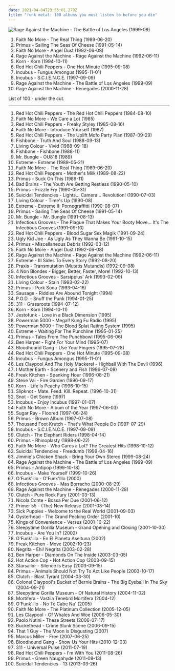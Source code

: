 ```yaml
---
date: 2021-04-04T23:53:01.279Z
title: "funk metal: 100 albums you must listen to before you die"
---
```

![Rage Against the Machine - The Battle of Los Angeles (1999-09)](http://coverartarchive.org/release/962df9d5-0ab5-4f90-97d9-99cb0ab52360/2939556829-500.jpg "Rage Against the Machine - The Battle of Los Angeles (1999-09)")
<ol class="albums">
<li data-cover="http://coverartarchive.org/release/bdc6f2fe-cc88-3bdc-93f9-4c69d1f94d64/9560736864-500.jpg" data-tags="alternative metal, alternative rock, rock" role="button">Faith No More - The Real Thing (1989-06-20)</li>
<li data-cover="http://coverartarchive.org/release/c3814cca-63d1-4cfa-9934-60957205b86b/26730700764-500.jpg" data-tags="alternative rock, funk metal, rock, funk, 90s, alternative metal" role="button">Primus - Sailing The Seas Of Cheese (1991-05-14)</li>
<li data-cover="http://coverartarchive.org/release/9a25698c-bf29-3297-a05f-80f68c736e14/25332108545-500.jpg" data-tags="alternative rock, rock, alternative metal" role="button">Faith No More - Angel Dust (1992-06-08)</li>
<li data-cover="https://img.discogs.com/RSomcpkWT3gqrov3iwDg-sJlxZw=/fit-in/600x449/filters:strip_icc():format(jpeg):mode_rgb():quality(90)/discogs-images/R-8900165-1471085814-2540.jpeg.jpg" data-tags="rock" role="button">Rage Against the Machine - Rage Against the Machine (1992-06-11)</li>
<li data-cover="http://coverartarchive.org/release/b06d3f9d-78b1-3155-89be-e7af11730806/2192472321-500.jpg" data-tags="nu metal" role="button">Korn - Korn (1994-10-11)</li>
<li data-cover="https://img.discogs.com/31gR0JrjT4wpFgCD7pf2u1N2FGE=/fit-in/600x600/filters:strip_icc():format(jpeg):mode_rgb():quality(90)/discogs-images/R-6757360-1425997407-7575.jpeg.jpg" data-tags="alternative rock, rock, 90s" role="button">Red Hot Chili Peppers - One Hot Minute (1995-09-08)</li>
<li data-cover="http://coverartarchive.org/release/b14f5b76-0f8c-3b16-b193-1438299abdea/12785839911-500.jpg" data-tags="funk metal" role="button">Incubus - Fungus Amongus (1995-11-01)</li>
<li data-cover="http://coverartarchive.org/release/18622368-24e9-45ce-93d5-be2e4f45b3b3/8631104442-500.jpg" data-tags="alternative rock, funk metal, rock" role="button">Incubus - S.C.I.E.N.C.E. (1997-09-09)</li>
<li data-cover="http://coverartarchive.org/release/962df9d5-0ab5-4f90-97d9-99cb0ab52360/2939556829-500.jpg" data-tags="rock" role="button">Rage Against the Machine - The Battle of Los Angeles (1999-09)</li>
<li data-cover="http://coverartarchive.org/release/1c293abc-3993-3d1d-bb8d-e8fe18621488/9245164218-500.jpg" data-tags="rock, alternative rock" role="button">Rage Against the Machine - Renegades (2000-11-28)</li>
</ol>
List of 100 - under the cut.
<!-- more -->

_________________

<ol class="albums">
<li data-cover="https://img.discogs.com/B80wGyITBZP1Onj9AbqLE-v2k7U=/fit-in/500x500/filters:strip_icc():format(jpeg):mode_rgb():quality(90)/discogs-images/R-2721905-1354726244-1607.jpeg.jpg" data-tags="funk rock" role="button">
Red Hot Chili Peppers - The Red Hot Chili Peppers (1984-08-10)
</li>
<li data-cover="http://coverartarchive.org/release/6f6282a9-6b8f-4215-b61f-358ba8ebb9d0/2824608720-500.jpg" data-tags="alternative metal, post-punk, funk metal" role="button">
Faith No More - We Care a Lot (1985)
</li>
<li data-cover="http://coverartarchive.org/release/a7a1b8da-a9ab-4153-8b6a-ee331c391938/1037573218-500.jpg" data-tags="funk rock, funk" role="button">
Red Hot Chili Peppers - Freaky Styley (1985-08-16)
</li>
<li data-cover="https://via.placeholder.com/450" data-tags="alternative metal, funk metal" role="button">
Faith No More - Introduce Yourself (1987)
</li>
<li data-cover="http://coverartarchive.org/release/0ae5fdcc-586f-4a1f-b3dd-342f5a84cb4a/21130359568-500.jpg" data-tags="funk rock" role="button">
Red Hot Chili Peppers - The Uplift Mofo Party Plan (1987-09-29)
</li>
<li data-cover="http://coverartarchive.org/release/04a29c62-4cb6-48b4-8be3-484774ee1adf/23490334229-500.jpg" data-tags="80s, funk rock" role="button">
Fishbone - Truth And Soul (1988-09-13)
</li>
<li data-cover="http://coverartarchive.org/release/245c9588-b4f8-33df-98f4-4b29b3775916/11571156452-500.jpg" data-tags="hard rock, 80s" role="button">
Living Colour - Vivid (1988-09-18)
</li>
<li data-cover="https://via.placeholder.com/450" data-tags="ska punk" role="button">
Fishbone - Fishbone (1988-11)
</li>
<li data-cover="http://coverartarchive.org/release/8a87dca1-6046-4204-842c-022126631eaa/18837963279-500.jpg" data-tags="funk metal" role="button">
Mr. Bungle - OU818 (1989)
</li>
<li data-cover="http://coverartarchive.org/release/31b2522c-041b-44b7-9daa-17ecea4faf6f/28725503103-500.jpg" data-tags="hard rock, hair metal" role="button">
Extreme - Extreme (1989-05-21)
</li>
<li data-cover="http://coverartarchive.org/release/bdc6f2fe-cc88-3bdc-93f9-4c69d1f94d64/9560736864-500.jpg" data-tags="alternative metal, alternative rock, rock" role="button">
Faith No More - The Real Thing (1989-06-20)
</li>
<li data-cover="https://via.placeholder.com/450" data-tags="funk rock" role="button">
Red Hot Chili Peppers - Mother's Milk (1989-08-22)
</li>
<li data-cover="https://img.discogs.com/fME9WDprVWO872Nj6MWYSu-qglM=/fit-in/600x599/filters:strip_icc():format(jpeg):mode_rgb():quality(90)/discogs-images/R-975806-1424371718-1856.jpeg.jpg" data-tags="funk metal, alternative metal, primus" role="button">
Primus - Suck On This (1989-11)
</li>
<li data-cover="http://coverartarchive.org/release/ec9814ab-85f9-41a8-80b5-0cdbbee19ec2/5343910937-500.jpg" data-tags="reggae, funk metal, bad brains, hardcore punk, youth, amsterdam, 1980s, 1990s, netherlands, live album, live recording, us-american, sst records, paradiso, heavy metal music, agitation, the youth are getting restless, k1r7m" role="button">
Bad Brains - The Youth Are Getting Restless (1990-05-10)
</li>
<li data-cover="https://img.discogs.com/YqqCs70buzegtoFW7myFLVnsQ8U=/fit-in/600x607/filters:strip_icc():format(jpeg):mode_rgb():quality(90)/discogs-images/R-3000806-1508266484-8892.jpeg.jpg" data-tags="funk metal" role="button">
Primus - Frizzle Fry (1990-05-31)
</li>
<li data-cover="http://coverartarchive.org/release/cd47d1f3-1d73-4c92-8766-edf5dfea2c4b/14170897981-500.jpg" data-tags="thrash metal" role="button">
Suicidal Tendencies - Lights... Camera... Revolution! (1990-07-03)
</li>
<li data-cover="https://img.discogs.com/Czjx-Evs1ry3YEs-pyzuOBH6kqY=/fit-in/600x598/filters:strip_icc():format(jpeg):mode_rgb():quality(90)/discogs-images/R-5915276-1406214919-8685.jpeg.jpg" data-tags="hard rock, 90s, funk rock" role="button">
Living Colour - Time's Up (1990-08)
</li>
<li data-cover="http://coverartarchive.org/release/35a28722-a9ed-3bcd-975d-2a3fede3907b/5891797788-500.jpg" data-tags="hard rock" role="button">
Extreme - Extreme II: Pornograffitti (1990-08-07)
</li>
<li data-cover="http://coverartarchive.org/release/c3814cca-63d1-4cfa-9934-60957205b86b/26730700764-500.jpg" data-tags="alternative rock, funk metal, rock, funk, 90s, alternative metal" role="button">
Primus - Sailing The Seas Of Cheese (1991-05-14)
</li>
<li data-cover="https://via.placeholder.com/450" data-tags="experimental" role="button">
Mr. Bungle - Mr. Bungle (1991-08-13)
</li>
<li data-cover="http://coverartarchive.org/release/08537e06-a94a-4d66-86f8-a6872b851607/27189531028-500.jpg" data-tags="funk metal" role="button">
Infectious Grooves - The Plague That Makes Your Booty Move... It's The Infectious Grooves (1991-09-10)
</li>
<li data-cover="https://via.placeholder.com/450" data-tags="rock, funk rock, funk" role="button">
Red Hot Chili Peppers - Blood Sugar Sex Magik (1991-09-24)
</li>
<li data-cover="http://coverartarchive.org/release/7e2c82ba-9ba4-4827-9a22-bcd7844f1a0b/7919566324-500.jpg" data-tags="hard rock, funk metal, wants, dr b tags" role="button">
Ugly Kid Joe - As Ugly As They Wanna Be (1991-10-15)
</li>
<li data-cover="https://img.discogs.com/3nNxy1l1TqsMwYj2Xh-ESidYL4w=/fit-in/600x600/filters:strip_icc():format(jpeg):mode_rgb():quality(90)/discogs-images/R-473273-1428439620-5239.jpeg.jpg" data-tags="primus, cover" role="button">
Primus - Miscellaneous Debris (1992-03-12)
</li>
<li data-cover="http://coverartarchive.org/release/9a25698c-bf29-3297-a05f-80f68c736e14/25332108545-500.jpg" data-tags="alternative rock, rock, alternative metal" role="button">
Faith No More - Angel Dust (1992-06-08)
</li>
<li data-cover="https://img.discogs.com/RSomcpkWT3gqrov3iwDg-sJlxZw=/fit-in/600x449/filters:strip_icc():format(jpeg):mode_rgb():quality(90)/discogs-images/R-8900165-1471085814-2540.jpeg.jpg" data-tags="rock" role="button">
Rage Against the Machine - Rage Against the Machine (1992-06-11)
</li>
<li data-cover="http://coverartarchive.org/release/a02e8730-2374-330a-8e10-f5097b644982/9458120372-500.jpg" data-tags="hard rock, funk rock" role="button">
Extreme - III Sides To Every Story (1992-08-20)
</li>
<li data-cover="https://img.discogs.com/WQZj-xfAaLTCC-eMXu8IxwYAaz8=/fit-in/600x600/filters:strip_icc():format(jpeg):mode_rgb():quality(90)/discogs-images/R-1373112-1261422063.jpeg.jpg" data-tags="funk, metal" role="button">
Praxis - Transmutation (Mutatis Mutandis) (1992-09-08)
</li>
<li data-cover="http://coverartarchive.org/release/802a9b0f-76f1-48b1-a386-453aa6760950/8528725183-500.jpg" data-tags="alternative rock, female vocalists, 90s, rock" role="button">
4 Non Blondes - Bigger, Better, Faster, More! (1992-10-13)
</li>
<li data-cover="https://img.discogs.com/rmZV3SP6fTF6UEK0Lw66yjbnMm0=/fit-in/600x635/filters:strip_icc():format(jpeg):mode_rgb():quality(90)/discogs-images/R-15223219-1588329994-4156.jpeg.jpg" data-tags="funk, funk metal" role="button">
Infectious Grooves - Sarsippius' Ark (1993-02-09)
</li>
<li data-cover="https://img.discogs.com/uFsvsXPDcTVMLCHjduyXHbQakR0=/fit-in/600x529/filters:strip_icc():format(jpeg):mode_rgb():quality(90)/discogs-images/R-2577412-1291341721.jpeg.jpg" data-tags="funk metal, rock" role="button">
Living Colour - Stain (1993-02-22)
</li>
<li data-cover="http://coverartarchive.org/release/8e0b296b-9ba7-4781-b151-c6eb0d17b85d/19621358532-500.jpg" data-tags="alternative metal" role="button">
Primus - Pork Soda (1993-04-16)
</li>
<li data-cover="https://img.discogs.com/pD3EZoOo0zMmGwpDhPRcXnbtJKI=/fit-in/600x595/filters:strip_icc():format(jpeg):mode_rgb():quality(90)/discogs-images/R-851367-1226056512.jpeg.jpg" data-tags="funk metal" role="button">
Sausage - Riddles Are Abound Tonight (1994)
</li>
<li data-cover="http://coverartarchive.org/release/5a606e51-6ff4-3ff4-8ed3-9163e34d0261/13579108697-500.jpg" data-tags="rapcore, nu metal" role="button">
P.O.D. - Snuff the Punk (1994-01-25)
</li>
<li data-cover="http://coverartarchive.org/release/31393df7-4500-42f4-a7e3-01a8894793b4/5597540729-500.jpg" data-tags="rock, alternative rock" role="button">
311 - Grassroots (1994-07-12)
</li>
<li data-cover="http://coverartarchive.org/release/b06d3f9d-78b1-3155-89be-e7af11730806/2192472321-500.jpg" data-tags="nu metal" role="button">
Korn - Korn (1994-10-11)
</li>
<li data-cover="http://coverartarchive.org/release/6974270c-ef73-4c2c-8704-20140e89d341/7263999846-500.jpg" data-tags="funk, jazz-funk" role="button">
Jestofunk - Love in a Black Dimension (1995)
</li>
<li data-cover="http://coverartarchive.org/release/2101f51b-6a27-4c34-8cee-44c3e678453b/19604751300-500.jpg" data-tags="alternative metal" role="button">
Powerman 5000 - Mega!! Kung Fu Radio (1995)
</li>
<li data-cover="http://coverartarchive.org/release/bdc38381-8c0e-4e56-b42b-fb49f4e37803/8311816749-500.jpg" data-tags="hard rock, funk metal, alternative metal, industrial metal, rapcore, nu-metal" role="button">
Powerman 5000 - The Blood Splat Rating System (1995)
</li>
<li data-cover="https://img.discogs.com/0Tv40ZHs5_BmF8erSS8Hk2XDCHM=/fit-in/600x596/filters:strip_icc():format(jpeg):mode_rgb():quality(90)/discogs-images/R-8896316-1484091609-9856.png.jpg" data-tags="funk rock, rock" role="button">
Extreme - Waiting For The Punchline (1995-01-25)
</li>
<li data-cover="https://img.discogs.com/ucvUD-sDbK35og8mqC6aTXQ9SEc=/fit-in/420x385/filters:strip_icc():format(jpeg):mode_rgb():quality(90)/discogs-images/R-12878829-1543701567-1987.jpeg.jpg" data-tags="90s, alternative metal, funk metal, alternative, alternative rock, primus" role="button">
Primus - Tales From The Punchbowl (1995-06-06)
</li>
<li data-cover="http://coverartarchive.org/release/ce04d4ed-9cda-4d1d-8304-33f143db0b6a/6375099104-500.jpg" data-tags="blues, rock, acoustic" role="button">
Ben Harper - Fight For Your Mind (1995-07)
</li>
<li data-cover="http://coverartarchive.org/release/0ed5e9a0-8b60-45e3-aba6-2166bcc32e4c/8479500461-500.jpg" data-tags="alternative rock" role="button">
Bloodhound Gang - Use Your Fingers (1995-07-28)
</li>
<li data-cover="https://img.discogs.com/31gR0JrjT4wpFgCD7pf2u1N2FGE=/fit-in/600x600/filters:strip_icc():format(jpeg):mode_rgb():quality(90)/discogs-images/R-6757360-1425997407-7575.jpeg.jpg" data-tags="alternative rock, rock, 90s" role="button">
Red Hot Chili Peppers - One Hot Minute (1995-09-08)
</li>
<li data-cover="http://coverartarchive.org/release/b14f5b76-0f8c-3b16-b193-1438299abdea/12785839911-500.jpg" data-tags="funk metal" role="button">
Incubus - Fungus Amongus (1995-11-01)
</li>
<li data-cover="https://img.discogs.com/7hpzYqsH-Q1rEc7jcINYFY0Egao=/fit-in/600x598/filters:strip_icc():format(jpeg):mode_rgb():quality(90)/discogs-images/R-480461-1321786903.jpeg.jpg" data-tags="rock" role="button">
Les Claypool And The Holy Mackerel - Highball With The Devil (1996)
</li>
<li data-cover="http://coverartarchive.org/release/981dbbfc-0b08-372b-a0b9-a8e15232d484/15456224654-500.jpg" data-tags="rock, alternative, alternative rock, progressive rock, acoustic, funk metal, funk, latin, blues, progressive, blues rock, funk rock, progressive alternative metal, progressive alternative rock, progressive funk rock, alternative funk rock, progressive funk metal, good album" role="button">
I Mother Earth - Scenery and Fish (1996-07-09)
</li>
<li data-cover="http://coverartarchive.org/release/5bb9015d-6d4b-4226-b4d8-196397e59554/20311788316-500.jpg" data-tags="heavy metal, metal, jazz, rock, alternative, alternative rock, experimental, progressive metal, hard rock, progressive rock, fusion, funk metal, funk, progressive, funk rock, wants, progressive alternative metal, progressive alternative rock, progressive funk rock, alternative funk rock, progressive funk metal, spanking hour" role="button">
Freak Kitchen - Spanking Hour (1996-08-21)
</li>
<li data-cover="https://via.placeholder.com/450" data-tags="instrumental rock, guitar virtuoso" role="button">
Steve Vai - Fire Garden (1996-09-17)
</li>
<li data-cover="http://coverartarchive.org/release/c93f6a84-0822-472f-ba7d-a49e475a9a43/4088021294-500.jpg" data-tags="nu metal" role="button">
Korn - Life Is Peachy (1996-10-15)
</li>
<li data-cover="http://coverartarchive.org/release/ce4722b7-7d58-4f7d-b76d-cb4b37fb661b/1069838540-500.jpg" data-tags="metal, nu metal" role="button">
Slipknot - Mate. Feed. Kill. Repeat. (1996-10-31)
</li>
<li data-cover="http://coverartarchive.org/release/e918ad34-b3d8-4f34-a5f7-2347f02d0425/10622308237-500.jpg" data-tags="funk metal, hardcore, nu metal" role="button">
Snot - Get Some (1997)
</li>
<li data-cover="https://img.discogs.com/vyQWHjqez5G_6CQbqagAf3JM1Yc=/fit-in/500x500/filters:strip_icc():format(jpeg):mode_rgb():quality(90)/discogs-images/R-3581950-1336159275.jpeg.jpg" data-tags="alternative rock, funk metal, rock, funk" role="button">
Incubus - Enjoy Incubus (1997-01-07)
</li>
<li data-cover="https://via.placeholder.com/450" data-tags="rock, alternative metal, alternative, alternative rock" role="button">
Faith No More - Album of the Year (1997-06-03)
</li>
<li data-cover="http://coverartarchive.org/release/7aa940e5-6128-4ed1-9d89-86458a1b5ec6/8008267577-500.jpg" data-tags="punk, alternative metal" role="button">
Sugar Ray - Floored (1997-06-24)
</li>
<li data-cover="https://img.discogs.com/pT-kc2oSccre5hsiyhZfuraGNlA=/fit-in/600x600/filters:strip_icc():format(jpeg):mode_rgb():quality(90)/discogs-images/R-13151417-1550929940-7194.jpeg.jpg" data-tags="funk metal, 90s, les claypool, rock, alternative metal, basically bass" role="button">
Primus - Brown Album (1997-07-08)
</li>
<li data-cover="http://coverartarchive.org/release/a6988fe8-843c-4800-b569-827885402c23/26961870135-500.jpg" data-tags="alternative rock, rap metal, rap rock" role="button">
Thousand Foot Krutch - That's What People Do (1997-07-29)
</li>
<li data-cover="http://coverartarchive.org/release/18622368-24e9-45ce-93d5-be2e4f45b3b3/8631104442-500.jpg" data-tags="alternative rock, funk metal, rock" role="button">
Incubus - S.C.I.E.N.C.E. (1997-09-09)
</li>
<li data-cover="http://coverartarchive.org/release/ef5aa6bc-dfdf-4b1d-bf8d-96f785ef5dfc/18650235841-500.jpg" data-tags="stoner rock" role="button">
Clutch - The Elephant Riders (1998-04-14)
</li>
<li data-cover="http://coverartarchive.org/release/3f6f0e86-80e9-313c-b7e0-9dc08105937b/21426794057-500.jpg" data-tags="funk metal" role="button">
Primus - Rhinoplasty (1998-06-22)
</li>
<li data-cover="http://coverartarchive.org/release/19af6bc8-81ca-4eb0-ba7e-3f0c6113eb66/2618609074-500.jpg" data-tags="rock" role="button">
Faith No More - Who Cares a Lot? The Greatest Hits (1998-10-12)
</li>
<li data-cover="http://coverartarchive.org/release/3e62337e-8efe-3c42-9777-6dee1ed07c25/5233844746-500.jpg" data-tags="hardcore punk, hardcore" role="button">
Suicidal Tendencies - Freedumb (1999-04-16)
</li>
<li data-cover="http://coverartarchive.org/release/0e264b74-e689-40b6-8bc4-cf6d30e57408/17554035291-500.jpg" data-tags="funk metal, alternative metal, maryland, :d, annapolis, oldskoolz, leapsandalbums, jim wirt" role="button">
Jimmie's Chicken Shack - Bring Your Own Stereo (1999-08-24)
</li>
<li data-cover="http://coverartarchive.org/release/962df9d5-0ab5-4f90-97d9-99cb0ab52360/2939556829-500.jpg" data-tags="rock" role="button">
Rage Against the Machine - The Battle of Los Angeles (1999-09)
</li>
<li data-cover="https://img.discogs.com/fzRgl1_qWan58EQ2sode-Shk5DQ=/fit-in/600x600/filters:strip_icc():format(jpeg):mode_rgb():quality(90)/discogs-images/R-11742573-1521612866-9802.jpeg.jpg" data-tags="funk metal" role="button">
Primus - Antipop (1999-10-18)
</li>
<li data-cover="http://coverartarchive.org/release/00d1109d-6954-3791-8193-c29fdc28bf30/23589283839-500.jpg" data-tags="alternative rock, rock" role="button">
Incubus - Make Yourself (1999-10-26)
</li>
<li data-cover="https://img.discogs.com/990QvNo7eWnAzNhZ9wsWa9gDlf0=/fit-in/532x528/filters:strip_icc():format(jpeg):mode_rgb():quality(90)/discogs-images/R-6846409-1427854450-6351.jpeg.jpg" data-tags="jazz, pop, rock, soul, instrumental, acoustic, motown, funk metal, funk, funky, groovy, funk rock, rap metal, jecks" role="button">
O'Funk'illo - O'Funk'Illo (2000)
</li>
<li data-cover="http://coverartarchive.org/release/22639092-349e-408c-be95-4624337e7bd3/4851208910-500.jpg" data-tags="funk metal" role="button">
Infectious Grooves - Mas Borracho (2000-08-29)
</li>
<li data-cover="http://coverartarchive.org/release/1c293abc-3993-3d1d-bb8d-e8fe18621488/9245164218-500.jpg" data-tags="rock, alternative rock" role="button">
Rage Against the Machine - Renegades (2000-11-28)
</li>
<li data-cover="http://coverartarchive.org/release/c7c92eab-c53d-47d0-8ae4-92f22d5e3dd8/9285528262-500.jpg" data-tags="stoner rock" role="button">
Clutch - Pure Rock Fury (2001-03-13)
</li>
<li data-cover="http://coverartarchive.org/release/96fe63e2-7ded-4b69-a79d-b7ff407dcd69/17622833440-500.jpg" data-tags="jazz, nu jazz, bossa nova" role="button">
Nicola Conte - Bossa Per Due (2001-06-12)
</li>
<li data-cover="https://img.discogs.com/EXGSm1EU0mUb2U7BbV7FMl1QJ24=/fit-in/600x595/filters:strip_icc():format(jpeg):mode_rgb():quality(90)/discogs-images/R-2154770-1266960960.jpeg.jpg" data-tags="heavy metal, metalcore, hardcore, funk metal, funk, alternative metal, rapcore, nu metal, reggae metal, rap-metal, killswitch engage, slipknot, korn, stone sour, poison the well, flaw, chimaira, hed planet earth, demon hunter, clawfinger, american head charge, hed pe, element eighty, mushroomhead, 40 below summer, primer 55, one minute silence, silent civilian, 36 crazy fists, primer55" role="button">
Primer 55 - (The) New Release (2001-08-14)
</li>
<li data-cover="http://coverartarchive.org/release/f49e0a11-d03b-4034-98b9-61a205d8d1d2/1563647398-500.jpg" data-tags="nu metal" role="button">
Sick Puppies - Welcome to the Real World (2001-09-03)
</li>
<li data-cover="https://img.discogs.com/SXFc2MlxPqDEkUfPPSHdgn70Enw=/fit-in/600x532/filters:strip_icc():format(jpeg):mode_rgb():quality(90)/discogs-images/R-501070-1356643028-2297.jpeg.jpg" data-tags="alternative" role="button">
Oysterhead - The Grand Pecking Order (2001-10)
</li>
<li data-cover="http://coverartarchive.org/release/34d72fb7-f20c-4caa-98aa-178249a8dc95/3038759182-500.jpg" data-tags="indie pop" role="button">
Kings of Convenience - Versus (2001-10-22)
</li>
<li data-cover="http://coverartarchive.org/release/697d31a7-6edc-4ed2-acf8-501de3cbd8bf/5083852483-500.jpg" data-tags="experimental, progressive metal, avant-garde" role="button">
Sleepytime Gorilla Museum - Grand Opening and Closing (2001-10-30)
</li>
<li data-cover="http://coverartarchive.org/release/a0a7b0e2-df05-4ca3-b267-a706b53adae0/25413813801-500.jpg" data-tags="rock, alternative, funk metal, more handclaps" role="button">
Incubus - Are You In? (2002)
</li>
<li data-cover="http://coverartarchive.org/release/cf2f5de6-1eee-4c86-8362-3785643b9176/1853017669-500.jpg" data-tags="jazz, pop, rock, soul, instrumental, acoustic, motown, funk metal, funk, funky, alternative metal, groovy, funk rock, jecks" role="button">
O'Funk'illo - En El Planeta Aseituna (2002)
</li>
<li data-cover="https://img.discogs.com/atNPJQE8YDqOjQSUSGKXAX58m3w=/fit-in/600x598/filters:strip_icc():format(jpeg):mode_rgb():quality(90)/discogs-images/R-1888876-1324824836.jpeg.jpg" data-tags="rock, fusion, progressive alternative metal, fk move" role="button">
Freak Kitchen - Move (2002-10-23)
</li>
<li data-cover="https://img.discogs.com/nClrUO33Yh4IpnfrNoMeQk3ZZno=/fit-in/500x473/filters:strip_icc():format(jpeg):mode_rgb():quality(90)/discogs-images/R-8633138-1465567296-8423.jpeg.jpg" data-tags="rock, italian" role="button">
Negrita - Ehi! Negrita (2003-02-28)
</li>
<li data-cover="http://coverartarchive.org/release/5e500047-978a-44d4-84ef-f714be4235ec/16071252194-500.jpg" data-tags="rock, soul, blues, ben harper" role="button">
Ben Harper - Diamonds On The Inside (2003-03-05)
</li>
<li data-cover="http://coverartarchive.org/release/1d744d66-1fdb-4dff-9392-e0e2bbf3f702/17652420521-500.jpg" data-tags="alternative" role="button">
Hot Action Cop - Hot Action Cop (2003-09-15)
</li>
<li data-cover="https://img.discogs.com/-mn5m6C8PS1GcbLRs7crnsvmqq0=/fit-in/600x600/filters:strip_icc():format(jpeg):mode_rgb():quality(90)/discogs-images/R-7098914-1433699223-2052.jpeg.jpg" data-tags="britpop, indie rock" role="button">
Starsailor - Silence Is Easy (2003-09-15)
</li>
<li data-cover="https://img.discogs.com/w8RV5w0KOWJ-jnk33h54PwvCHs8=/fit-in/480x640/filters:strip_icc():format(jpeg):mode_rgb():quality(90)/discogs-images/R-5811167-1403333245-2949.jpeg.jpg" data-tags="funk metal" role="button">
Primus - Animals Should Not Try To Act Like People (2003-10-17)
</li>
<li data-cover="http://coverartarchive.org/release/37ecd876-bccf-383d-8e78-b0f2cc13c964/19386733501-500.jpg" data-tags="stoner rock" role="button">
Clutch - Blast Tyrant (2004-03-30)
</li>
<li data-cover="http://coverartarchive.org/release/cea4b7d5-835f-47d4-af46-e5d507bd5d11/26430724808-500.jpg" data-tags="funk, experimental" role="button">
Colonel Claypool's Bucket of Bernie Brains - The Big Eyeball In The Sky (2004-09-21)
</li>
<li data-cover="http://coverartarchive.org/release/41a71be2-4c3d-43f5-a7f7-f7ea91541bc8/12638055306-500.jpg" data-tags="avant-garde, avant-prog" role="button">
Sleepytime Gorilla Museum - Of Natural History (2004-11-02)
</li>
<li data-cover="http://coverartarchive.org/release/178d4ed8-ab44-456b-8c56-a8736e8e9ae9/2903015576-500.jpg" data-tags="depressive black metal" role="button">
Mortifera - Vastiia Tenebrd Mortifera (2004-12)
</li>
<li data-cover="https://img.discogs.com/cW_1No87FdJZUbHMb_11wNPb5pk=/fit-in/600x600/filters:strip_icc():format(jpeg):mode_rgb():quality(90)/discogs-images/R-6694333-1424781381-4411.jpeg.jpg" data-tags="jazz, pop, rock, soul, instrumental, reggae, acoustic, motown, funk metal, funk, funky, alternative metal, groovy, funk rock, jecks, alternativo, regge, my cds, opelmelange, flamenkeando con gracia" role="button">
O'Funk'illo - No Te Cabe Na' (2005)
</li>
<li data-cover="http://coverartarchive.org/release/87eea847-2dd4-47ae-9e18-bb12270ad1cb/11803984907-500.jpg" data-tags="alternative rock" role="button">
Faith No More - The Platinum Collection (2005-12-05)
</li>
<li data-cover="http://coverartarchive.org/release/730e73f1-eba2-4466-abd1-7d33e16bf7f2/26439482444-500.jpg" data-tags="funk, rock, experimental, progressive rock, slap bass" role="button">
Les Claypool - Of Whales And Woe (2006-05-30)
</li>
<li data-cover="http://coverartarchive.org/release/0f6aee88-6d56-34d2-a628-eead929a45e3/6358999364-500.jpg" data-tags="pop, singer-songwriter, indie" role="button">
Paolo Nutini - These Streets (2006-07-17)
</li>
<li data-cover="http://coverartarchive.org/release/a65f1f2f-bee5-463a-ad31-34a031c5f007/14928727017-500.jpg" data-tags="guitar virtuoso, instrumental, experimental, avant-garde" role="button">
Buckethead - Crime Slunk Scene (2006-09-15)
</li>
<li data-cover="http://coverartarchive.org/release/b8900b70-48c1-49c3-b162-c223d5c9a35e/12574350007-500.jpg" data-tags="experimental, singer-songwriter, funk metal, funk, opelmelange" role="button">
That 1 Guy - The Moon Is Disgusting (2007)
</li>
<li data-cover="http://coverartarchive.org/release/e8544e43-20fa-4f99-b1a3-5b7a7fb7ff96/16705318697-500.jpg" data-tags="jazz, funk, bass" role="button">
Marcus Miller - Free (2007-06-25)
</li>
<li data-cover="http://coverartarchive.org/release/92b9a826-e376-4ca7-99f4-6b91fb5fc741/8147662070-500.jpg" data-tags="rock, alternative rock" role="button">
Bloodhound Gang - Show Us Your Hits (2010-12-03)
</li>
<li data-cover="https://img.discogs.com/IigodsNnpEbLiwsq1fHwEprmH3Y=/fit-in/561x560/filters:strip_icc():format(jpeg):mode_rgb():quality(90)/discogs-images/R-688249-1292432253.jpeg.jpg" data-tags="reggae" role="button">
311 - Universal Pulse (2011-07-19)
</li>
<li data-cover="http://coverartarchive.org/release/1913928d-2516-4a0a-8095-9f9e5747fe58/15138257450-500.jpg" data-tags="funk rock, alternative rock, rock" role="button">
Red Hot Chili Peppers - I'm With You (2011-08-26)
</li>
<li data-cover="http://coverartarchive.org/release/ae60c319-9ca4-43d2-8844-5172095d7ae3/14873228469-500.jpg" data-tags="primus" role="button">
Primus - Green Naugahyde (2011-09-13)
</li>
<li data-cover="http://coverartarchive.org/release/23044686-2c28-4bd2-b7e7-509a4411156a/14171115575-500.jpg" data-tags="hardcore" role="button">
Suicidal Tendencies - 13 (2013-03-26)
</li>
</ol>